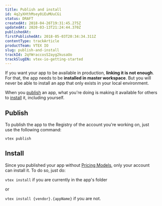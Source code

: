 ```yaml
---
title: Publish and install
id: 4q2yXHthMsey0iEuMUuCGi
status: DRAFT
createdAt: 2018-04-26T19:31:45.275Z
updatedAt: 2020-03-13T21:24:44.370Z
publishedAt: 
firstPublishedAt: 2018-05-03T20:34:34.311Z
contentType: trackArticle
productTeam: VTEX IO
slug: publish-and-install
trackId: 2qYWraccosS2ayg2kusaUo
trackSlugEN: vtex-io-getting-started
---
```


If you want your app to be available in production, __linking it is not enough__. For that, the app needs to be __installed in master workspace__. But you will never be able to install an app that only exists in your local environment.

When you [publish](/en/faq/what-does-publishing-an-app-mean) an app, what you're doing is making it available for others to [install](/en/faq/what-does-installing-an-app-mean) it, including yourself.

## Publish

To publish the app to the Registry of the account you're working on, just use the following command:

`vtex publish`

## Install

Since you published your app without [Pricing Models](/en/tutorial/app-pricing-options), only your account can install it. To do so, just do:

`vtex install` if you are currently in the app's folder

or

`vtex install {vendor}.{appName}` if you are not.
